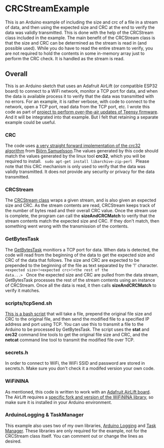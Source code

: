 # CRCStreamExample
This is an Arduino example of including the size and crc of a file in a stream of data, and then using the expected size and CRC at the
end to verify the data was validly transmitted. This is done with the help of the CRCStream class included in the example. The main
benefit of the CRCStream class is that the size and CRC can be determined as the stream is read in (and possible used). While you do
have to read the entire stream to verify, you are not required to hold the contents in some in-memory array just to perform the CRC check.
It is handled as the stream is read.

## Overall
This is an Arduino sketch that uses an Adafruit AirLift (or compatible ESP32 board) to connect to a WiFi network, monitor a TCP port for
data, and when the data is available process it to verify that the data was transmitted with no errors. For an example, it is rather
verbose, with code to connect to the network, open a TCP port, read data from the TCP port, etc. I wrote this code as part of [project
to perform over-the-air updates of Teensy firmware](https://github.com/markwomack/TeensyOTAViaTCP). And it will be integrated into that
example. But I felt that retaining a separate example could be useful.

### CRC
The code uses [a very straight forward implementation of the crc32 algorithm](https://github.com/markwomack/CRCStreamExample/blob/main/CRCStream.cpp#L74)
from [Björn Samuelsson](http://home.thep.lu.se/~bjorn/crc/).The values generated by this code should match the values generated by the linux tool
**crc32**, which you will be required to install.
<code>
  sudo apt-get install libarchive-zip-perl
</code>
Please note that this CRC mechanism is only used to verify that the data was validly transmitted. It does not provide any security or
privacy for the data transmitted.

### CRCStream
The [CRCStream class](https://github.com/markwomack/CRCStreamExample/blob/main/CRCStream.h) wraps a given stream, and is also given an expected
size and CRC. As the stream contents are read, CRCStream keeps track of the number of bytes read and their overall CRC value. Once the stream
use is complete, the program can call the **sizeAndCRCMatch** to verify that the stream contents match the expected size and CRC. If they
don't match, then something went wrong with the transmission of the contents.

### GetBytesTask
The [GetBytesTask](https://github.com/markwomack/CRCStreamExample/blob/main/GetBytesTask.h) monitiors a TCP port for data. When data is detected,
the code will read from the beginning of the data to get the expected size and CRC of the data that follows. The size and CRC are expected to
be prepended to the beginning of the file as text separated by the '!' character.
<code>
  \<expected size\>!\<expected crc\>!\<the rest of the data...\>
</code>
Once the expected size and CRC are pulled from the data stream, GetBytesTask processes the rest of the stream contents using an
instance of CRCStream. Once all the data is read, it then calls **sizeAndCRCMatch** to verify it matches.

### scripts/tcpSend.sh
[This is a bash script](https://github.com/markwomack/CRCStreamExample/blob/main/scripts/tcpSend.sh) that will take a file, prepend the
original file size and CRC to the original file, and then send the modified file to a specified IP address and port using TCP. You can use
this to transmit a file to the Arduino to be processed by GetBytesTask. The script uses the **stat** and **crc32** command line tools to
get the original file size and CRC, and the **netcat** command line tool to transmit the modified file over TCP.
  
### secrets.h
In order to connect to WiFi, the WiFi SSID and password are stored in secrets.h. Make sure you don't check it a modifed version your own code.
  
### WiFiNINA
As mentioned, this code is written to work with an [Adafruit AirLift board](https://www.adafruit.com/product/4201). The AirLift requires
a [specific fork and version of the WiFiNINA library](https://github.com/adafruit/WiFiNINA/), so make sure it is installed in your
Arduino environment.
  
### ArduinoLogging & TaskManager
This example also uses two of my own libraries, [Arduino Logging](https://github.com/markwomack/ArduinoLogging) and
[Task Manager](https://github.com/markwomack/TaskManager). These libraries are only required for the example,
not for the CRCStream class itself. You can comment out or change the lines as desired.
